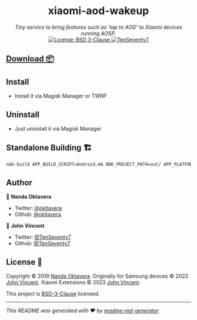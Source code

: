 <h1 align="center">xiaomi-aod-wakeup</h1>
<p align="center">
  <i>Tiny service to bring features such as 'tap to AOD' to Xiaomi devices running AOSP.</i><br/>
  <a href="https://github.com/TenSeventy7/xiaomi-fod-wakeup/blob/master/LICENSE">
    <img alt="License: BSD 3-Clause" src="https://img.shields.io/badge/License-BSD%203--Clause-red.svg" target="_blank" />
  </a>
  <a href="https://twitter.com/TenSeventy7">
    <img alt="TenSeventy7" src="https://img.shields.io/twitter/follow/TenSeventy7.svg?style=social" target="_blank" />
  </a>
</p>


## [Download 📦](releases)

## Install
- Install it via Magisk Manager or TWRP

## Uninstall
- Just uninstall it via Magisk Manager

## Standalone Building 🏗

```sh
ndk-build APP_BUILD_SCRIPT=Android.mk NDK_PROJECT_PATH=out/ APP_PLATFORM=26
```

## Author

👤 **Nanda Oktavera**

* Twitter: [@okitavera](https://twitter.com/okitavera)
* Github: [@okitavera](https://github.com/okitavera)

👤 **John Vincent**

* Twitter: [@TenSeventy7](https://twitter.com/TenSeventy7)
* Github: [@TenSeventy7](https://github.com/TenSeventy7)

## License 📝

Copyright © 2019 [Nanda Oktavera](https://github.com/okitavera).
Originally for Samsung devices © 2022 [John Vincent](https://github.com/TenSeventy7).
Xiaomi Extensions © 2023 [John Vincent](https://github.com/TenSeventy7).

This project is [BSD-3-Clause](LICENSE) licensed.

***
_This README was generated with ❤️ by [readme-md-generator](https://github.com/kefranabg/readme-md-generator)_